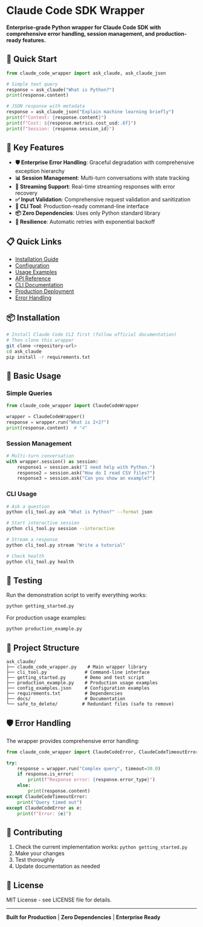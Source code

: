 # Claude Code SDK Wrapper

**Enterprise-grade Python wrapper for Claude Code SDK with comprehensive error handling, session management, and production-ready features.**

## 🚀 Quick Start

```python
from claude_code_wrapper import ask_claude, ask_claude_json

# Simple text query
response = ask_claude("What is Python?")
print(response.content)

# JSON response with metadata
response = ask_claude_json("Explain machine learning briefly")
print(f"Content: {response.content}")
print(f"Cost: ${response.metrics.cost_usd:.6f}")
print(f"Session: {response.session_id}")
```

## 🌟 Key Features

- **🛡️ Enterprise Error Handling**: Graceful degradation with comprehensive exception hierarchy
- **📊 Session Management**: Multi-turn conversations with state tracking
- **🌊 Streaming Support**: Real-time streaming responses with error recovery
- **✅ Input Validation**: Comprehensive request validation and sanitization
- **🔧 CLI Tool**: Production-ready command-line interface
- **📦 Zero Dependencies**: Uses only Python standard library
- **🔄 Resilience**: Automatic retries with exponential backoff

## 📋 Quick Links

- [Installation Guide](docs/installation.md)
- [Configuration](docs/configuration.md)
- [Usage Examples](docs/usage-examples.md)
- [API Reference](docs/api-reference.md)
- [CLI Documentation](docs/cli-usage.md)
- [Production Deployment](docs/production.md)
- [Error Handling](docs/error-handling.md)

## 📦 Installation

```bash
# Install Claude Code CLI first (follow official documentation)
# Then clone this wrapper
git clone <repository-url>
cd ask_claude
pip install -r requirements.txt
```

## 🔧 Basic Usage

### Simple Queries
```python
from claude_code_wrapper import ClaudeCodeWrapper

wrapper = ClaudeCodeWrapper()
response = wrapper.run("What is 2+2?")
print(response.content)  # "4"
```

### Session Management
```python
# Multi-turn conversation
with wrapper.session() as session:
    response1 = session.ask("I need help with Python.")
    response2 = session.ask("How do I read CSV files?")
    response3 = session.ask("Can you show an example?")
```

### CLI Usage
```bash
# Ask a question
python cli_tool.py ask "What is Python?" --format json

# Start interactive session
python cli_tool.py session --interactive

# Stream a response
python cli_tool.py stream "Write a tutorial"

# Check health
python cli_tool.py health
```

## 🧪 Testing

Run the demonstration script to verify everything works:

```bash
python getting_started.py
```

For production usage examples:

```bash
python production_example.py
```

## 📁 Project Structure

```
ask_claude/
├── claude_code_wrapper.py    # Main wrapper library
├── cli_tool.py              # Command-line interface
├── getting_started.py       # Demo and test script
├── production_example.py    # Production usage examples
├── config_examples.json     # Configuration examples
├── requirements.txt         # Dependencies
├── docs/                    # Documentation
└── safe_to_delete/         # Redundant files (safe to remove)
```

## 🛡️ Error Handling

The wrapper provides comprehensive error handling:

```python
from claude_code_wrapper import ClaudeCodeError, ClaudeCodeTimeoutError

try:
    response = wrapper.run("Complex query", timeout=30.0)
    if response.is_error:
        print(f"Response error: {response.error_type}")
    else:
        print(response.content)
except ClaudeCodeTimeoutError:
    print("Query timed out")
except ClaudeCodeError as e:
    print(f"Error: {e}")
```

## 🤝 Contributing

1. Check the current implementation works: `python getting_started.py`
2. Make your changes
3. Test thoroughly
4. Update documentation as needed

## 📄 License

MIT License - see LICENSE file for details.

---

**Built for Production** | **Zero Dependencies** | **Enterprise Ready**
